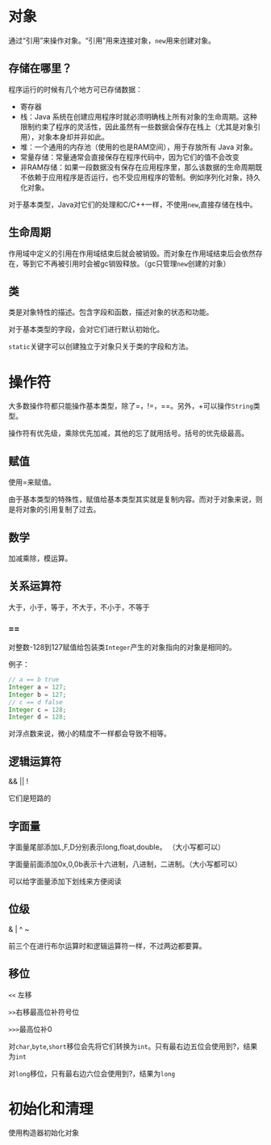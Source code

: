 # 对象

通过“引用”来操作对象。“引用”用来连接对象，`new`用来创建对象。

## 存储在哪里？

程序运行的时候有几个地方可已存储数据：

- 寄存器
- 栈：Java 系统在创建应用程序时就必须明确栈上所有对象的生命周期。这种限制约束了程序的灵活性，因此虽然有一些数据会保存在栈上（尤其是对象引用），对象本身却并非如此。
- 堆：一个通用的内存池（使用的也是RAM空间），用于存放所有 Java 对象。
- 常量存储：常量通常会直接保存在程序代码中，因为它们的值不会改变
- 非RAM存储：如果一段数据没有保存在应用程序里，那么该数据的生命周期既不依赖于应用程序是否运行，也不受应用程序的管制。例如序列化对象，持久化对象。

对于基本类型，Java对它们的处理和C/C++一样，不使用`new`,直接存储在栈中。

## 生命周期

作用域中定义的引用在作用域结束后就会被销毁。而对象在作用域结束后会依然存在，等到它不再被引用时会被gc销毁释放。（gc只管理`new`创建的对象）

## 类

类是对象特性的描述。包含字段和函数，描述对象的状态和功能。

对于基本类型的字段，会对它们进行默认初始化。

`static`关键字可以创建独立于对象只关于类的字段和方法。

# 操作符

大多数操作符都只能操作基本类型，除了=，!=，==。另外，+可以操作`String`类型。

操作符有优先级，乘除优先加减，其他的忘了就用括号。括号的优先级最高。

## 赋值

使用=来赋值。

由于基本类型的特殊性，赋值给基本类型其实就是复制内容。而对于对象来说，则是将对象的引用复制了过去。

## 数学

加减乘除，模运算。

## 关系运算符

大于，小于，等于，不大于，不小于，不等于

### ==

对整数-128到127赋值给包装类`Integer`产生的对象指向的对象是相同的。

例子：

```Java
// a == b true
Integer a = 127;
Integer b = 127;
// c == d false
Integer c = 128;
Integer d = 128;
```

对浮点数来说，微小的精度不一样都会导致不相等。

## 逻辑运算符

&&  ||  !

它们是短路的

## 字面量

字面量尾部添加L,F,D分别表示long,float,double。 （大小写都可以）

字面量前面添加0x,0,0b表示十六进制，八进制，二进制。（大小写都可以）

可以给字面量添加下划线来方便阅读

## 位级

& | ^ ~

前三个在进行布尔运算时和逻辑运算符一样，不过两边都要算。

## 移位

`<<` 左移

`>>`右移最高位补符号位

`>>>`最高位补0

对`char`,`byte`,`short`移位会先将它们转换为`int`。只有最右边五位会使用到?，结果为`int`

对`long`移位，只有最右边六位会使用到?，结果为`long`

# 初始化和清理

使用构造器初始化对象



